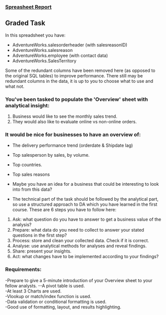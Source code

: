 ### [Spreasheet Report](https://docs.google.com/spreadsheets/d/1kRYcSapO_W5zthyZE6LJrV_NJUuIqpg7Us1qs87hC-o/edit#gid=108409262)

## Graded Task																							
In this spreadsheet you have:																									
- AdventureWorks.salesorderheader (with salesreasonID)																									
- AdventureWorks.salesreason																									
- AdventureWorks.employee (with contact data)																									
- AdventureWorks.SalesTerritory

Some of the redundant columns have been removed here (as opposed to the original SQL tables) to improve performance.			There still may be redundant columns in the data, it is up to you to choose what to use and what not.																									
### You've been tasked to populate the 'Overview' sheet with analytical insight:							
1. Business would like to see the monthly sales trend.										
2. They would also like to evaluate online vs non-online orders.																									
																
### It would be nice for businesses to have an overview of:																									
- The delivery performance trend (orderdate & Shipdate lag)																									
- Top salesperson by sales, by volume.																									
- Top countries.																									
- Top sales reasons																									
- Maybe you have an idea for a business that could be interesting to look into from this data?

- The technical part of the task should be followed by the analytical part, so use a structured approach to DA which you have learned in the first course. These are 6 steps you have to follow here:
1. Ask: what question do you have to answer to get a business value of the analysis?
2. Prepare: what data do you need to collect to answer your stated questions in the first step?
3. Process: store and clean your collected data. Check if it is correct.
4. Analyse: use analytical methods for analyses and reveal findings.
5. Share: present your insights.
6. Act: what changes have to be implemented according to your findings?

### Requirements:
-Prepare to give a 5-minute introduction of your Overview sheet to your fellow analysts.						--A pivot table is used.															
-At least 3  Charts are used.									
-Vlookup or match/index function is used.											
-Data validation or conditional formatting is used.										
-Good use of formatting, layout,  and results highlighting.																


